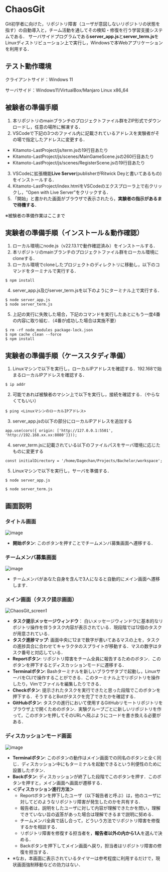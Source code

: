 # ChaosGit

Git初学者に向けた，リポジトリ障害（ユーザが意図しないリポジトリの状態を指す）の自動導入と，チーム活動を通してその検知・修復を行う学習支援システムである．
サーバサイドプログラムである**server_app.js**と**server_term.js**をLinuxディストリビューション上で実行し，Windowsで本Webアプリケーションを利用する．

## **テスト動作環境** 
クライアントサイド：Windows 11

サーバサイド：Windows11/VirtualBox/Manjaro Linux x86_64



## **被験者の準備手順** 
1. 本リポジトリのmainブランチのプロジェクトファイル群をZIP形式でダウンロードし，任意の場所に解凍する．
2. VSCodeで下記の3つのファイル内に記載されているアドレスを実験者がその場で指定したアドレスに変更する．
  - Kitamoto-LastProject/js/term.jsの19行目あたり
  - Kitamoto-LastProject/js/scenes/MainGameScene.jsの260行目あたり
  - Kitamoto-LastProject/js/scenes/RegisterScene.jsの19行目あたり
3. VSCodeに拡張機能**Live Server**(publisherがRitwick Deyと書いてあるもの)をインストールする．
4. Kitamoto-LastProject/index.htmlをVSCodeのエクスプローラ上で右クリックし，"Open with Live Server"をクリックする．
5. 「開始」と書かれた画面がブラウザで表示されたら，**実験者の指示があるまで待機する**．


※被験者の準備作業はここまで

## **実験者の準備手順（インストール＆動作確認）**
1. ローカル環境にnode.js（v22.13.1で動作確認済み）をインストールする．
2. 本リポジトリのmainブランチのプロジェクトファイル群をローカル環境にcloneする．
3. ローカル環境でcloneしたプロジェクトのディレクトリに移動し，以下のコマンドをターミナルで実行する．
```
$ npm install
```
4. server_app.js及びserver_term.jsを以下のようにターミナル上で実行する．
```
$ node server_app.js
$ node server_term.js
```
5. 上記の実行に失敗した場合，下記のコマンドを実行したあとにもう一度4番の内容に取り組む．（4番が成功した場合は実施不要）
```
$ rm -rf node_modules package-lock.json
$ npm cache clean --force
$ npm install
```

## **実験者の準備手順（ケーススタディ準備）**
1. Linuxマシンで以下を実行し，ローカルIPアドレスを確認する．192.168で始まるローカルIPアドレスを確認する．
```
$ ip addr
```

2. 可能であれば被験者のマシン上で以下を実行し，接続を確認する．（やらなくてもいい）
```
$ ping <LinuxマシンのローカルIPアドレス>
```

3. server_app.jsの以下の部分にローカルIPアドレスを追加する
```
app.use(cors({ origin: ['http://127.0.0.1:5501', 'http://192.168.xx.xx:8080']}));
```

4. server_term.jsに記載されている以下のファイルパスをサーバ環境に応じたものに変更する
```
const initialDirectory = '/home/Dagechan/Projects/Bachelor/workspace';
```

5. Linuxマシンで以下を実行し，サーバを準備する．
```
$ node server_app.js
```
```
$ node server_term.js
```

## **画面説明** 
### タイトル画面
![image](https://github.com/user-attachments/assets/18e44045-8125-45a0-96e3-e2c0b428fdeb)
- **開始ボタン**: このボタンを押すことでチームメンバ募集画面へ遷移する．

### チームメンバ募集画面
![image](https://github.com/user-attachments/assets/046fc43e-bd37-4aed-a14a-03b675418eb3)
- チームメンバがあなた自身を含んで3人になると自動的にメイン画面へ遷移します．

### メイン画面（タスク提示画面）
![ChaosGit_screen1](https://github.com/user-attachments/assets/0096198c-bee0-47cf-b50e-1d23676605b7)
- **タスク提示メッセージウィンドウ**： 白いメッセージウィンドウに基本的なリポジトリ操作を伴うタスク内容が表示されている．現段階では12個のタスクが用意されている．
- **タスク進捗マップ**: 画面中央に12まで数字が書いてあるマスの上を，タスクの進捗具合に合わせてキャラクタのスプライトが移動する．マスの数字はタスク番号と対応している．
- **Reportボタン**: リポジトリ障害をチーム全員に報告するためのボタン．このボタンを押下するとディスカッションモードに遷移する．
- **Terminalボタン**: Bashターミナルを新しいブラウザタブで起動し，LinuxサーバをCLIで操作することができる．このターミナル上でリポジトリを操作したり，Vimでファイルを編集したりできる．
- **Checkボタン**: 提示されたタスクを実行できたと思った段階でこのボタンを押下する．そうするとBotがタスクを完了できたかを確認する．
- **GitHubボタン**: タスクの進行において使用するGitHubリモートリポジトリをブラウザ上で開くためのボタン．実験グループごとに新しいリポジトリを作って，このボタンを押してそのURLへ飛ぶようにコードを書き換える必要がある．

### ディスカッションモード画面
![image](https://github.com/user-attachments/assets/57f74387-a009-4c73-8b77-cf15d25f654d)
- **Terminalボタン**: このボタンの動作はメイン画面での同名のボタンと全く同じ．ディスカッション中にもターミナルを起動できるという利便性のために設置したボタン．
- **Backボタン**: ディスカッションが終了した段階でこのボタンを押す．このボタンを押すと，メイン画面へ画面が遷移する．
- **＜ディスカッション進行方法＞**
  - Reportボタンを押下したユーザ（以下報告者と呼ぶ）は，他のユーザに対してどのようなリポジトリ障害が発生したのかを共有する．
  - 報告者は，説明をしたユーザに対して内容が理解できたかを問い，理解できていない旨の返答があった場合は理解できるまで説明に努める．
  - チームメンバ全員で話し合って，どういう方法でリポジトリ障害を修復するかを相談する．
  - リポジトリ障害を修復する担当者を，**報告者以外の内から1人**を選んで決める．
  - Backボタンを押下してメイン画面へ戻り，担当者はリポジトリ障害の修復を担当する．
- ※なお，本画面に表示されているタイマーは参考程度に利用するだけで，現状画面強制移動などの効力はない．
